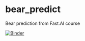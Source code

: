 # bear_predict
Bear prediction from Fast.AI course

[![Binder](https://mybinder.org/badge_logo.svg)](https://mybinder.org/v2/gh/aesidau/bear_predict/master?urlpath=%2Fvoila%2Frender%2Fbear.ipynb)
